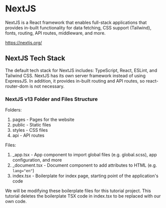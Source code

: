 # NextJS
NextJS is a React framework that enables full-stack applications that provides in-built functionality for data fetching, CSS support (Tailwind), fonts, routing, API routes, middleware, and more.

https://nextjs.org/

## NextJS Tech Stack
The default tech stack for NextJS includes: TypeScript, React, ESLint, and Tailwind CSS. NextJS has its own server framework instead of using ExpressJS. In addition, it provides in-built routing and API routes, so react-router-dom is not necessary.

### NextJS v13 Folder and Files Structure
Folders:
1. pages - Pages for the website
2. public - Static files
3. styles - CSS files
4. api - API routes

Files:
1. _app.tsx - App component to import global files (e.g. global.scss), app configuration, and more
2. _document.tsx - Document component to add attributes to HTML (e.g. `lang="en"`)
3. index.tsx - Boilerplate for index page, starting point of the application's code

We will be modifying these boilerplate files for this tutorial project. This tutorial deletes the boilerplate TSX code in index.tsx to be replaced with our own code.

